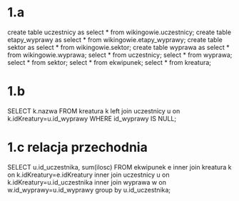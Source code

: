 # 1.a
create table uczestnicy as select * from wikingowie.uczestnicy;
create table etapy_wyprawy as select * from wikingowie.etapy_wyprawy;
create table sektor as select * from wikingowie.sektor;
create table wyprawa as select * from wikingowie.wyprawa;
select * from uczestnicy;
select * from wyprawa;
select * from sektor;
select * from ekwipunek;
select * from kreatura;
# 1.b
SELECT k.nazwa FROM kreatura k left join uczestnicy u on k.idKreatury=u.id_wyprawy WHERE id_wyprawy IS NULL;


# 1.c relacja przechodnia
SELECT u.id_uczestnika, sum(ilosc) FROM ekwipunek e inner join kreatura k on k.idKreatury=e.idKreatury 
inner join uczestnicy u on k.idKreatury=u.id_uczestnika
inner join wyprawa w on w.id_wyprawy=u.id_wyprawy
group by u.id_uczestnika;
